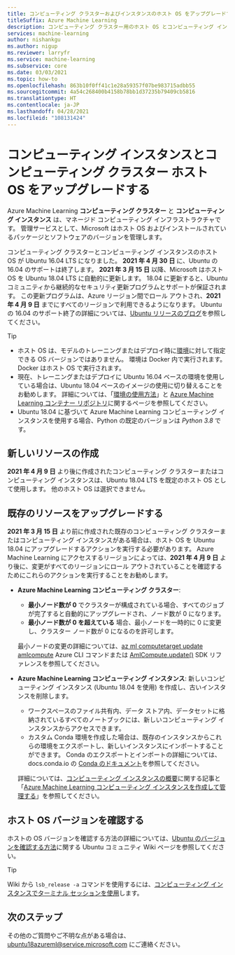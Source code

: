 ```yaml
---
title: コンピューティング クラスターおよびインスタンスのホスト OS をアップグレードする
titleSuffix: Azure Machine Learning
description: コンピューティング クラスター用のホスト OS とコンピューティング インスタンスを Ubuntu 16.04 LTS から 18.04 LTS にアップグレードします。
services: machine-learning
author: nishankgu
ms.author: nigup
ms.reviewer: larryfr
ms.service: machine-learning
ms.subservice: core
ms.date: 03/03/2021
ms.topic: how-to
ms.openlocfilehash: 863b10f0ff41c1e28a59357f07be983715adbb55
ms.sourcegitcommit: 4a54c268400b4158b78bb1d37235b79409cb5816
ms.translationtype: HT
ms.contentlocale: ja-JP
ms.lasthandoff: 04/28/2021
ms.locfileid: "108131424"
---
```

# <a name="upgrade-compute-instance-and-compute-cluster-host-os"></a>コンピューティング インスタンスとコンピューティング クラスター ホスト OS をアップグレードする

Azure Machine Learning __コンピューティング クラスター__ と __コンピューティング インスタンス__ は、マネージド コンピューティング インフラストラクチャです。 管理サービスとして、Microsoft はホスト OS およびインストールされているパッケージとソフトウェアのバージョンを管理します。

コンピューティング クラスターとコンピューティング インスタンスのホスト OS が Ubuntu 16.04 LTS になりました。 **2021 年 4 月 30 日** に、Ubuntu の 16.04 のサポートは終了します。 __2021 年 3 月 15 日__ 以降、Microsoft はホスト OS を Ubuntu 18.04 LTS に自動的に更新します。 18.04 に更新すると、Ubuntu コミュニティから継続的なセキュリティ更新プログラムとサポートが保証されます。 この更新プログラムは、Azure リージョン間でロール アウトされ、__2021 年 4 月 9 日__ までにすべてのリージョンで利用できるようになります。 Ubuntu の 16.04 のサポート終了の詳細については、[Ubuntu リリースのブログ](https://wiki.ubuntu.com/Releases)を参照してください。

> [!TIP]
> * ホスト OS は、モデルのトレーニングまたはデプロイ時に[環境](how-to-use-environments.md)に対して指定できる OS バージョンではありません。 環境は Docker 内で実行されます。 Docker はホスト OS で実行されます。
> * 現在、トレーニングまたはデプロイに Ubuntu 16.04 ベースの環境を使用している場合は、Ubuntu 18.04 ベースのイメージの使用に切り替えることをお勧めします。 詳細については、「[環境の使用方法](how-to-use-environments.md)」と [Azure Machine Learning コンテナー リポジトリ](https://github.com/Azure/AzureML-Containers/tree/master/base)に関するページを参照してください。
> * Ubuntu 18.04 に基づいて Azure Machine Learning コンピューティング インスタンスを使用する場合、Python の既定のバージョンは _Python 3.8_ です。
## <a name="creating-new-resources"></a>新しいリソースの作成

__2021 年 4 月 9 日__ より後に作成されたコンピューティング クラスターまたはコンピューティング インスタンスは、Ubuntu 18.04 LTS を既定のホスト OS として使用します。 他のホスト OS は選択できません。

## <a name="upgrade-existing-resources"></a>既存のリソースをアップグレードする

__2021 年 3 月 15 日__ より前に作成された既存のコンピューティング クラスターまたはコンピューティング インスタンスがある場合は、ホスト OS を Ubuntu 18.04 にアップグレードするアクションを実行する必要があります。 Azure Machine Learning にアクセスするリージョンによっては、__2021 年 4 月 9 日__ より後に、変更がすべてのリージョンにロール アウトされていることを確認するためにこれらのアクションを実行することをお勧めします。

* __Azure Machine Learning コンピューティング クラスター__:

    * __最小ノード数が 0__ でクラスターが構成されている場合、すべてのジョブが完了すると自動的にアップグレードされ、ノード数が 0 になります。
    * __最小ノード数が 0 を超えている__ 場合、最小ノードを一時的に 0 に変更し、クラスター ノード数が 0 になるのを許可します。

    最小ノードの変更の詳細については、[az ml computetarget update amlcompute](/cli/azure/ml/computetarget/update#az_ml_computetarget_update_amlcompute) Azure CLI コマンドまたは [AmlCompute.update()](/python/api/azureml-core/azureml.core.compute.amlcompute.amlcompute#update-min-nodes-none--max-nodes-none--idle-seconds-before-scaledown-none-) SDK リファレンスを参照してください。

* __Azure Machine Learning コンピューティング インスタンス__: 新しいコンピューティング インスタンス (Ubuntu 18.04 を使用) を作成し、古いインスタンスを削除します。

    * ワークスペースのファイル共有内、データ ストア内、データセットに格納されているすべてのノートブックには、新しいコンピューティング インスタンスからアクセスできます。
    * カスタム Conda 環境を作成した場合は、既存のインスタンスからこれらの環境をエクスポートし、新しいインスタンスにインポートすることができます。 Conda のエクスポートとインポートの詳細については、docs.conda.io の [Conda のドキュメント](https://docs.conda.io/)を参照してください。

    詳細については、[コンピューティング インスタンスの概要](concept-compute-instance.md)に関する記事と「[Azure Machine Learning コンピューティング インスタンスを作成して管理する](how-to-create-manage-compute-instance.md)」を参照してください。

## <a name="check-host-os-version"></a>ホスト OS バージョンを確認する

ホストの OS バージョンを確認する方法の詳細については、[Ubuntu のバージョンを確認する方法](https://help.ubuntu.com/community/CheckingYourUbuntuVersion)に関する Ubuntu コミュニティ Wiki ページを参照してください。

> [!TIP]
> Wiki から `lsb_release -a` コマンドを使用するには、[コンピューティング インスタンスでターミナル セッションを使用](how-to-access-terminal.md)します。
## <a name="next-steps"></a>次のステップ

その他のご質問やご不明な点がある場合は、[ubuntu18azureml@service.microsoft.com](mailto:ubuntu18azureml@service.microsoft.com) にご連絡ください。